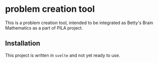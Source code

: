# problem creation tool

This is a problem creation tool, intended to be integrated as Betty's Brain Mathematics as a part of PILA project.

## Installation

This project is written in `svelte` and not yet ready to use.
